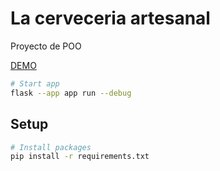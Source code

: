 # La cerveceria artesanal

Proyecto de POO

[DEMO](https://heavy-lauren-vis97c-a4ac716f.koyeb.app/)

```bash
# Start app
flask --app app run --debug
```

## Setup

```bash
# Install packages
pip install -r requirements.txt
```
